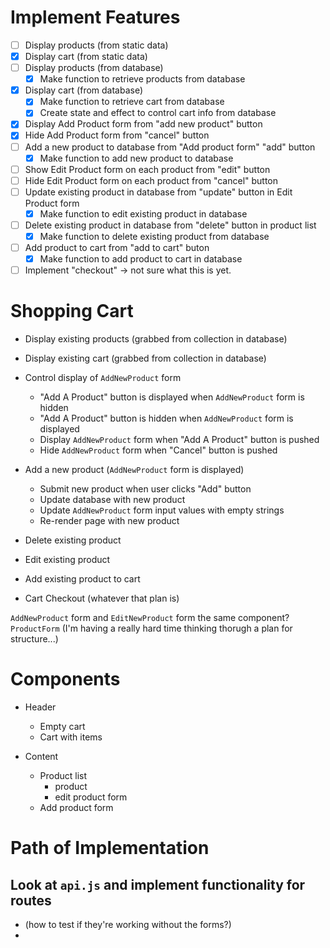 # Implement Features
- [ ] Display products (from static data)
- [x] Display cart (from static data)
- [ ] Display products (from database)
  - [x] Make function to retrieve products from database
- [x] Display cart (from database)
  - [x] Make function to retrieve cart from database
  - [x] Create state and effect to control cart info from database
- [x] Display Add Product form from "add new product" button
- [x] Hide Add Product form from "cancel" button
- [ ] Add a new product to database from "Add product form" "add" button
  - [x] Make function to add new product to database
- [ ] Show Edit Product form on each product from "edit" button
- [ ] Hide Edit Product form on each product from "cancel" button
- [ ] Update existing product in database from "update" button in Edit Product form
  - [x] Make function to edit existing product in database
- [ ] Delete existing product in database from "delete" button in product list
  - [x] Make function to delete existing product from database
- [ ] Add product to cart from "add to cart" buton
  - [x] Make function to add product to cart in database
- [ ] Implement "checkout" -> not sure what this is yet. 

# Shopping Cart
- Display existing products (grabbed from collection in database)
- Display existing cart (grabbed from collection in database)

- Control display of `AddNewProduct` form
  - "Add A Product" button is displayed when `AddNewProduct` form is hidden
  - "Add A Product" button is hidden when `AddNewProduct` form is displayed
  - Display `AddNewProduct` form when "Add A Product" button is pushed 
  - Hide `AddNewProduct` form when "Cancel" button is pushed

- Add a new product (`AddNewProduct` form is displayed)
  - Submit new product when user clicks "Add" button
  - Update database with new product
  - Update `AddNewProduct` form input values with empty strings
  - Re-render page with new product

- Delete existing product
- Edit existing product
- Add existing product to cart 
- Cart Checkout (whatever that plan is)

`AddNewProduct` form and `EditNewProduct` form the same component? `ProductForm`
(I'm having a really hard time thinking thorugh a plan for structure...)

# Components 
- Header
  - Empty cart
  - Cart with items

- Content
  - Product list 
    - product 
    - edit product form
  - Add product form 


# Path of Implementation
## Look at `api.js` and implement functionality for routes
- (how to test if they're working without the forms?)
- 